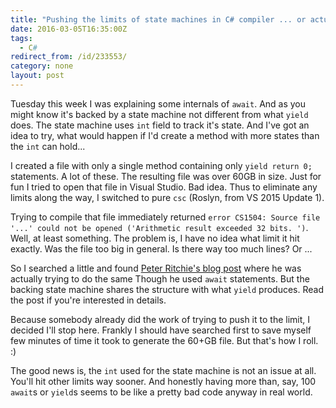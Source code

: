 ```yaml
---
title: "Pushing the limits of state machines in C# compiler ... or actually not"
date: 2016-03-05T16:35:00Z
tags:
  - C#
redirect_from: /id/233553/
category: none
layout: post
---
```

Tuesday this week I was explaining some internals of `await`. And as you might know it's backed by a state machine not different from what `yield` does. The state machine uses `int` field to track it's state. And I've got an idea to try, what would happen if I'd create a method with more states than the `int` can hold...

<!-- excerpt -->

I created a file with only a single method containing only `yield return 0;` statements. A lot of these. The resulting file was over 60GB in size. Just for fun I tried to open that file in Visual Studio. Bad idea. Thus to eliminate any limits along the way, I switched to pure `csc` (Roslyn, from VS 2015 Update 1).

Trying to compile that file immediately returned `error CS1504: Source file '...' could not be opened ('Arithmetic result exceeded 32 bits. ')`. Well, at least something. The problem is, I have no idea what limit it hit exactly. Was the file too big in general. Is there way too much lines? Or ...

So I searched a little and found [Peter Ritchie's blog post][1] where he was actually trying to do the same Though he used `await` statements. But the backing state machine shares the structure with what `yield` produces. Read the post if you're interested in details.

Because somebody already did the work of trying to push it to the limit, I decided I'll stop here. Frankly I should have searched first to save myself few minutes of time it took to generate the 60+GB file. But that's how I roll. :)

The good news is, the `int` used for the state machine is not an issue at all. You'll hit other limits way sooner. And honestly having more than, say, 100 `await`s or `yield`s seems to be like a pretty bad code anyway in real world.

[1]: http://blogs.msmvps.com/peterritchie/2012/01/19/c-async-limits-oh-my/